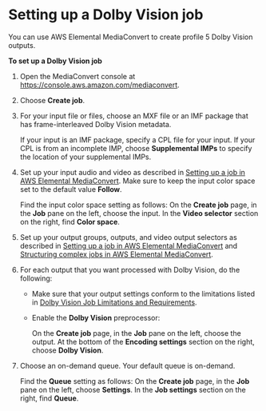 # Setting up a Dolby Vision job<a name="setting-up-a-dolby-vision-job"></a>

You can use AWS Elemental MediaConvert to create profile 5 Dolby Vision outputs\.

**To set up a Dolby Vision job**

1. Open the MediaConvert console at [https://console\.aws\.amazon\.com/mediaconvert](https://console.aws.amazon.com/mediaconvert)\.

1. Choose **Create job**\.

1. For your input file or files, choose an MXF file or an IMF package that has frame\-interleaved Dolby Vision metadata\. 

   If your input is an IMF package, specify a CPL file for your input\. If your CPL is from an incomplete IMP, choose **Supplemental IMPs** to specify the location of your supplemental IMPs\.

1. Set up your input audio and video as described in [Setting up a job in AWS Elemental MediaConvert](setting-up-a-job.md)\. Make sure to keep the input color space set to the default value **Follow**\.

   Find the input color space setting as follows: On the **Create job** page, in the **Job** pane on the left, choose the input\. In the **Video selector** section on the right, find **Color space**\.

1. Set up your output groups, outputs, and video output selectors as described in [Setting up a job in AWS Elemental MediaConvert](setting-up-a-job.md) and [Structuring complex jobs in AWS Elemental MediaConvert](structuring-complex-jobs.md)\. 

1. For each output that you want processed with Dolby Vision, do the following:
   + Make sure that your output settings conform to the limitations listed in [Dolby Vision Job Limitations and Requirements](dolby-vision-job-limitations-and-requirements.md)\.
   + Enable the **Dolby Vision** preprocessor: 

     On the **Create job** page, in the **Job** pane on the left, choose the output\. At the bottom of the **Encoding settings** section on the right, choose **Dolby Vision**\.

1. Choose an on\-demand queue\. Your default queue is on\-demand\.

   Find the **Queue** setting as follows: On the **Create job** page, in the **Job** pane on the left, choose **Settings**\. In the **Job settings** section on the right, find **Queue**\.